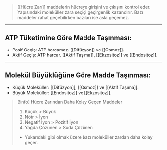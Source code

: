 >[[Hücre Zarı]] maddelerin hücreye girişini ve çıkışını kontrol eder. Yapısındaki moleküller zara seçiçi geçirgenlik kazandırır. Bazı maddeler rahat geçebilirken bazıları ise asla geçemez.

___
## ATP Tüketimine Göre Madde Taşınması:
- Pasif Geçiş: ATP harcamaz. [[Difüzyon]] ve [[Osmoz]].
- Aktif Geçiş: ATP harcar. [[Aktif Taşıma]], [[Ekzositoz]] ve [[Endositoz]].

___
## Molekül Büyüklüğüne Göre Madde Taşınması:
- Küçük Moleküller: [[Difüzyon]], [[Osmoz]] ve [[Aktif Taşıma]].
- Büyük Moleküller: [[Endositoz]] ve [[Ekzositoz]].

> [!info] Hücre Zarından Daha Kolay Geçen Maddeler
> 1. Küçük > Büyük
> 2. Nötr > İyon
> 3. Negatif İyon > Pozitif İyon
> 4. Yağda Çözünen > Suda Çözünen
> - Yukarıdaki gibi olmak üzere bazı moleküller zardan daha kolay geçer.

